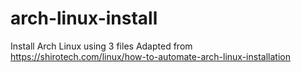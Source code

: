 # arch-linux-install
Install Arch Linux using 3 files
Adapted from https://shirotech.com/linux/how-to-automate-arch-linux-installation
